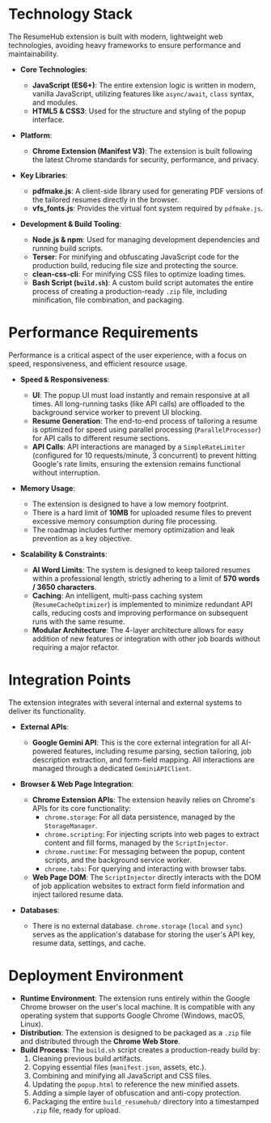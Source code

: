 # Technology Stack

The ResumeHub extension is built with modern, lightweight web technologies, avoiding heavy frameworks to ensure performance and maintainability.

*   **Core Technologies**:
    *   **JavaScript (ES6+)**: The entire extension logic is written in modern, vanilla JavaScript, utilizing features like `async/await`, `class` syntax, and modules.
    *   **HTML5 & CSS3**: Used for the structure and styling of the popup interface.

*   **Platform**:
    *   **Chrome Extension (Manifest V3)**: The extension is built following the latest Chrome standards for security, performance, and privacy.

*   **Key Libraries**:
    *   **pdfmake.js**: A client-side library used for generating PDF versions of the tailored resumes directly in the browser.
    *   **vfs\_fonts.js**: Provides the virtual font system required by `pdfmake.js`.

*   **Development & Build Tooling**:
    *   **Node.js & npm**: Used for managing development dependencies and running build scripts.
    *   **Terser**: For minifying and obfuscating JavaScript code for the production build, reducing file size and protecting the source.
    *   **clean-css-cli**: For minifying CSS files to optimize loading times.
    *   **Bash Script (`build.sh`)**: A custom build script automates the entire process of creating a production-ready `.zip` file, including minification, file combination, and packaging.

# Performance Requirements

Performance is a critical aspect of the user experience, with a focus on speed, responsiveness, and efficient resource usage.

*   **Speed & Responsiveness**:
    *   **UI**: The popup UI must load instantly and remain responsive at all times. All long-running tasks (like API calls) are offloaded to the background service worker to prevent UI blocking.
    *   **Resume Generation**: The end-to-end process of tailoring a resume is optimized for speed using parallel processing (`ParallelProcessor`) for API calls to different resume sections.
    *   **API Calls**: API interactions are managed by a `SimpleRateLimiter` (configured for 10 requests/minute, 3 concurrent) to prevent hitting Google's rate limits, ensuring the extension remains functional without interruption.

*   **Memory Usage**:
    *   The extension is designed to have a low memory footprint.
    *   There is a hard limit of **10MB** for uploaded resume files to prevent excessive memory consumption during file processing.
    *   The roadmap includes further memory optimization and leak prevention as a key objective.

*   **Scalability & Constraints**:
    *   **AI Word Limits**: The system is designed to keep tailored resumes within a professional length, strictly adhering to a limit of **570 words / 3650 characters**.
    *   **Caching**: An intelligent, multi-pass caching system (`ResumeCacheOptimizer`) is implemented to minimize redundant API calls, reducing costs and improving performance on subsequent runs with the same resume.
    *   **Modular Architecture**: The 4-layer architecture allows for easy addition of new features or integration with other job boards without requiring a major refactor.

# Integration Points

The extension integrates with several internal and external systems to deliver its functionality.

*   **External APIs**:
    *   **Google Gemini API**: This is the core external integration for all AI-powered features, including resume parsing, section tailoring, job description extraction, and form-field mapping. All interactions are managed through a dedicated `GeminiAPIClient`.

*   **Browser & Web Page Integration**:
    *   **Chrome Extension APIs**: The extension heavily relies on Chrome's APIs for its core functionality:
        *   `chrome.storage`: For all data persistence, managed by the `StorageManager`.
        *   `chrome.scripting`: For injecting scripts into web pages to extract content and fill forms, managed by the `ScriptInjector`.
        *   `chrome.runtime`: For messaging between the popup, content scripts, and the background service worker.
        *   `chrome.tabs`: For querying and interacting with browser tabs.
    *   **Web Page DOM**: The `ScriptInjector` directly interacts with the DOM of job application websites to extract form field information and inject tailored resume data.

*   **Databases**:
    *   There is no external database. `chrome.storage` (`local` and `sync`) serves as the application's database for storing the user's API key, resume data, settings, and cache.

# Deployment Environment

*   **Runtime Environment**: The extension runs entirely within the Google Chrome browser on the user's local machine. It is compatible with any operating system that supports Google Chrome (Windows, macOS, Linux).
*   **Distribution**: The extension is designed to be packaged as a `.zip` file and distributed through the **Chrome Web Store**.
*   **Build Process**: The `build.sh` script creates a production-ready build by:
    1.  Cleaning previous build artifacts.
    2.  Copying essential files (`manifest.json`, assets, etc.).
    3.  Combining and minifying all JavaScript and CSS files.
    4.  Updating the `popup.html` to reference the new minified assets.
    5.  Adding a simple layer of obfuscation and anti-copy protection.
    6.  Packaging the entire `build_resumehub/` directory into a timestamped `.zip` file, ready for upload.
